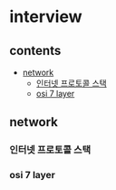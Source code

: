 # interview
## contents
- [network](#network)
	- [인터넷 프로토콜 스택](#인터넷-프로토콜-스택)
	- [osi 7 layer](#osi-7-layer)



## network


### 인터넷 프로토콜 스택
### osi 7 layer
